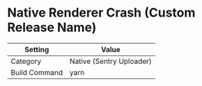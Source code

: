 # Native Renderer Crash (Custom Release Name)

| Setting       | Value                    |
| ------------- | ------------------------ |
| Category      | Native (Sentry Uploader) |
| Build Command | yarn                     |
